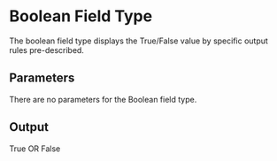 # Boolean Field Type

The boolean field type displays the True/False value by specific output rules pre-described.

## Parameters
 
There are no parameters for the Boolean field type.
 
## Output 
 
True OR False